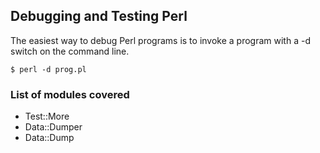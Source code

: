 ## Debugging and Testing Perl

The easiest way to debug Perl programs is to invoke a program with a -d switch 
on the command line.

``$ perl -d prog.pl``

### List of modules covered

* Test::More
* Data::Dumper
* Data::Dump
